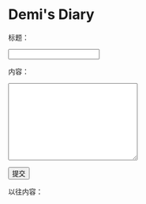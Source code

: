 <!DOCTYPE html>
<html>
<head>
    <meta charset="UTF-8">
</head>
<body>
    <h1>Demi's Diary</h1>
    <p>标题：</p>
    <input id="title"></input>
    <p>内容：</p>
    <textarea id="content" cols="30" rows="10"></textarea>
    <p><button id="submit">提交</button></p>
    <p>以往内容：</p>
    <div id="history"></div>
    <script type="text/javascript">
        var submit=document.getElementById("submit");
        submit.onclick=function(){
            var title_element=document.getElementById("title");
            var title=title_element.value;
            var content_element=document.getElementById("content");
            var content=content_element.value;
            alert(title);
            alert(content);
        };
    </script>
    </body>
    </html>
